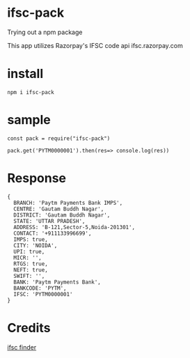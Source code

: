 # ifsc-pack
Trying out a npm package 


This app utilizes Razorpay's IFSC code api ifsc.razorpay.com



# install
```
npm i ifsc-pack
```

# sample

```
const pack = require("ifsc-pack")

pack.get('PYTM0000001').then(res=> console.log(res))
```

# Response 
```
{
  BRANCH: 'Paytm Payments Bank IMPS',
  CENTRE: 'Gautam Buddh Nagar',
  DISTRICT: 'Gautam Buddh Nagar',
  STATE: 'UTTAR PRADESH',
  ADDRESS: 'B-121,Sector-5,Noida-201301',
  CONTACT: '+911133996699',
  IMPS: true,
  CITY: 'NOIDA',
  UPI: true,
  MICR: '',
  RTGS: true,
  NEFT: true,
  SWIFT: '',
  BANK: 'Paytm Payments Bank',
  BANKCODE: 'PYTM',
  IFSC: 'PYTM0000001'
}
```

# Credits 

[ifsc finder](https://github.com/surajsnanavare/ifsc_finder)